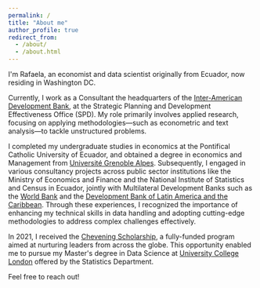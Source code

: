 ```yaml
---
permalink: /
title: "About me"
author_profile: true
redirect_from: 
  - /about/
  - /about.html
---
```


I'm Rafaela, an economist and data scientist originally from Ecuador, now residing in Washington DC.

Currently, I work as a Consultant the headquarters of the [Inter-American Development Bank](https://www.iadb.org/en), at the Strategic Planning and Development Effectiveness Office (SPD). My role primarily involves applied research, focusing on applying methodologies—such as econometric and text analysis—to tackle unstructured problems.

I completed my undergraduate studies in economics at the Pontifical Catholic University of Ecuador, and obtained a degree in economics and Management from [Université Grenoble Alpes](https://www.univ-grenoble-alpes.fr). Subsequently, I engaged in various consultancy projects across public sector institutions like the Ministry of Economics and Finance and the National Institute of Statistics and Census in Ecuador, jointly with Multilateral Development Banks such as the [World Bank](https://www.worldbank.org/en/home) and the [Development Bank of Latin America and the Caribbean](https://www.caf.com/en/). Through these experiences, I recognized the importance of enhancing my technical skills in data handling and adopting cutting-edge methodologies to address complex challenges effectively.

In 2021, I received the [Chevening Scholarship](https://www.chevening.org/scholarships/), a fully-funded program aimed at nurturing leaders from across the globe. This opportunity enabled me to pursue my Master's degree in Data Science at [University College London](https://www.ucl.ac.uk/) offered by the Statistics Department.

Feel free to reach out!


